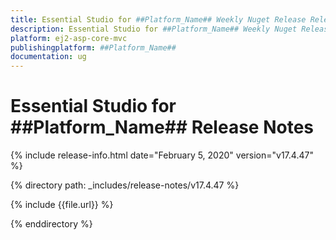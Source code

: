 ```yaml
---
title: Essential Studio for ##Platform_Name## Weekly Nuget Release Release Notes  
description: Essential Studio for ##Platform_Name## Weekly Nuget Release Release Notes  
platform: ej2-asp-core-mvc
publishingplatform: ##Platform_Name##
documentation: ug
---
```


# Essential Studio for  ##Platform_Name##  Release Notes  

{% include release-info.html date="February 5, 2020"   version="v17.4.47"  %} 

{% directory path: _includes/release-notes/v17.4.47 %}

{% include {{file.url}} %}

{% enddirectory %}

